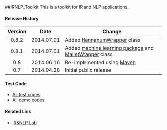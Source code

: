 ##﻿IRNLP_Toolkit
This is a toolkit for IR and NLP applications.

#### Release History
| Version  | Date       | Change |
|:--------:|:----------:| ------ |
| 0.8.2    | 2014.07.01 | Added [HannanumWrapper](../../tree/master/src/main/java/kr/jihee/irnlp_toolkit/nlp/HannanumWrapper.java) class |
| 0.8.1    | 2014.07.01 | Added [machine learning package](../../tree/master/src/main/java/kr/jihee/irnlp_toolkit/ml) and [MalletWrapper](../../tree/master/src/main/java/kr/jihee/irnlp_toolkit/ml/MalletWrapper.java) class |
| 0.8      | 2014.06.16 | Re-implemented using [Maven](http://en.wikipedia.org/wiki/Apache_Maven) |
| 0.7      | 2014.04.28 | Initial public release |

#### Test Code
* [All test codes](../../tree/master/src/test/java/kr/jihee/irnlp_toolkit)
* [All demo codes](../../tree/master/src/test/java/kr/jihee/irnlp_toolkit/demo)

#### Related Link
* [IR&NLP Lab](http://ir.kaist.ac.kr/)
